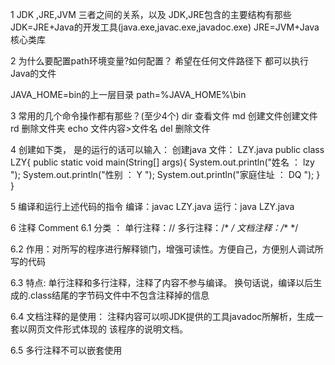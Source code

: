 1 JDK ,JRE,JVM 三者之间的关系，以及 JDK,JRE包含的主要结构有那些
 JDK=JRE+Java的开发工具(java.exe,javac.exe,javadoc.exe)
 JRE=JVM+Java核心类库

2  为什么要配置path环境变量?如何配置？
希望在任何文件路径下 都可以执行Java的文件

JAVA_HOME=bin的上一层目录
path=%JAVA_HOME%\bin


3  常用的几个命令操作都有那些？(至少4个)
dir   查看文件
md    创建文件创建文件
rd    删除文件夹
echo  文件内容>文件名
del   删除文件

4 创建如下类， 是的运行的话可以输入：
创建java 文件： LZY.java
public class LZY{
    public static void main(String[] args){
        System.out.println("姓名 ： lzy ");
        System.out.println("性别 ： Y   ");
        System.out.println("家庭住址 ： DQ ");
    }
}

5 编译和运行上述代码的指令
编译：javac LZY.java
运行：java  LZY.java


6  注释 Comment
6.1 分类 ：
    单行注释：//
    多行注释：/*   */
    文档注释：/** */

6.2 作用：对所写的程序进行解释锁门，增强可读性。方便自己，方便别人调试所写的代码

6.3 特点: 单行注释和多行注释，注释了内容不参与编译。
      换句话说，编译以后生成的.class结尾的字节码文件中不包含注释掉的信息

6.4 文档注释的是使用：
注释内容可以呗JDK提供的工具javadoc所解析，生成一套以网页文件形式体现的 该程序的说明文档。

6.5  多行注释不可以嵌套使用
